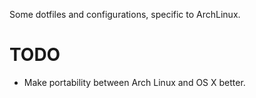 Some dotfiles and configurations, specific to ArchLinux.

TODO
====
* Make portability between Arch Linux and OS X better.
